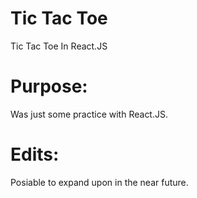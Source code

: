 # Tic Tac Toe
Tic Tac Toe
In React.JS

# Purpose:
Was just some practice with React.JS.

# Edits:
Posiable to expand upon in the near future.
